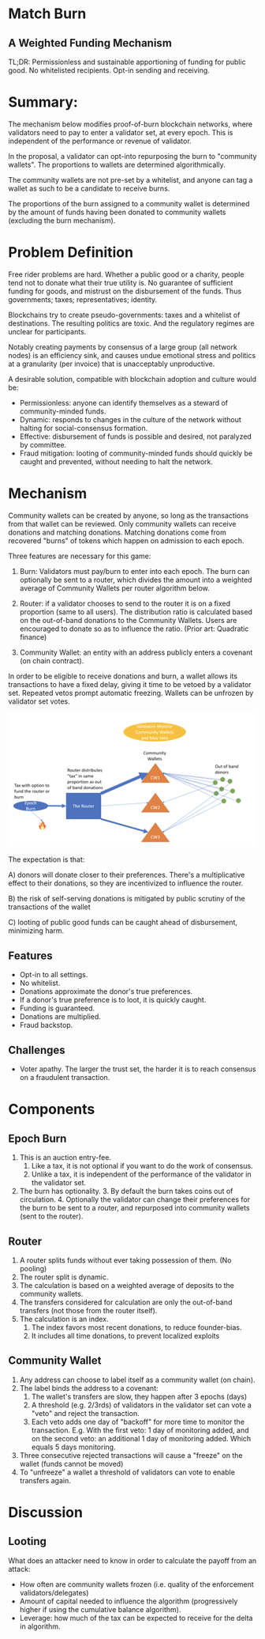 # Match Burn
##  A Weighted Funding Mechanism

TL;DR: Permissionless and sustainable apportioning of funding for public good. No whitelisted recipients. Opt-in sending and receiving.


# Summary:

The mechanism below modifies proof-of-burn blockchain networks, where validators need to pay to enter a validator set, at every epoch. This is independent of the performance or revenue of validator.

In the proposal, a validator can opt-into repurposing the burn to "community wallets". The proportions to wallets are determined algorithmically.

The community wallets are not pre-set by a whitelist, and anyone can tag a wallet as such to be a candidate to receive burns.

The proportions of the burn assigned to a community wallet is determined by the amount of funds having been donated to community wallets (excluding the burn mechanism).


# Problem Definition

Free rider problems are hard. Whether a public good or a charity, people tend not to donate what their true utility is.  No guarantee of sufficient funding for goods, and mistrust on the disbursement of the funds. Thus governments; taxes; representatives; identity.

Blockchains try to create pseudo-governments: taxes and a whitelist of destinations. The resulting politics are toxic. And the regulatory regimes are unclear for participants.

Notably creating payments by consensus of a large group (all network nodes) is an efficiency sink, and causes undue emotional stress and politics at a granularity (per invoice) that is unacceptably unproductive.

A desirable solution, compatible with blockchain adoption and culture would be:



* Permissionless: anyone can identify themselves as a steward of community-minded funds.
* Dynamic: responds to changes in the culture of the network without halting for social-consensus formation.
* Effective: disbursement of funds is possible and desired, not paralyzed by committee.
* Fraud mitigation: looting of community-minded funds should quickly be caught and prevented, without needing to halt the network.


# Mechanism

Community wallets can be created by anyone, so long as the transactions from that wallet can be reviewed. Only community wallets can receive donations and matching donations. Matching donations come from recovered "burns" of tokens which happen on admission to each epoch.

Three features are necessary for this game: 

1) Burn: Validators must pay/burn to enter into each epoch. The burn can optionally be sent to a router, which divides the amount into a weighted average of Community Wallets per router algorithm below.

2) Router: if a validator chooses to send to the router it is on a fixed proportion (same to all users). The distribution ratio is calculated based on the out-of-band donations to the Community Wallets. Users are encouraged to donate so as to influence the ratio. (Prior art: Quadratic finance)

3) Community Wallet: an entity with an address publicly enters a covenant (on chain contract).

In order to be eligible to receive donations and burn, a wallet allows its transactions to have a fixed delay, giving it time to be vetoed by a validator set. Repeated vetos prompt automatic freezing. Wallets can be unfrozen by validator set votes. 


![alt_text](./burn_match_diagram.png)


The expectation is that:

A) donors will donate closer to their preferences. There's a multiplicative effect to their donations, so they are incentivized to influence the router. 

B) the risk of self-serving donations is mitigated by public scrutiny of the transactions of the wallet

C) looting of public good funds can be caught ahead of disbursement, minimizing harm.


## Features


* Opt-in to all settings.
* No whitelist.
* Donations approximate the donor's true preferences.
* If a donor's true preference is to loot, it is quickly caught.
* Funding is guaranteed.
* Donations are multiplied.
* Fraud backstop.


## Challenges


* Voter apathy. The larger the trust set, the harder it is to reach consensus on a fraudulent transaction.


# Components


## Epoch Burn



1. This is an auction entry-fee. 
    1. Like a tax, it is not optional if you want to do the work of consensus.
    2. Unlike a tax, it is independent of the performance of the validator in the validator set.
2. The burn has optionality.
    3. By default the burn takes coins out of circulation. 
    4. Optionally the validator can change their preferences for the burn to be sent to a router, and repurposed into community wallets (sent to the router).


## Router



1. A router splits funds without ever taking possession of them. (No pooling)
2. The router split is dynamic. 
3. The calculation is based on a weighted average of deposits to the community wallets.
4. The transfers considered for calculation are only the out-of-band transfers (not those from the router itself).
5. The calculation is an index.
    1. The index favors most recent donations, to reduce founder-bias.
    2. It includes all time donations, to prevent localized exploits


## Community Wallet



1. Any address can choose to label itself as a community wallet (on chain).
2. The label binds the address to a covenant:
    1. The wallet's transfers are slow, they happen after 3 epochs (days)
    2. A threshold (e.g. 2/3rds) of validators in the validator set can vote a "veto" and reject the transaction.
    3. Each veto adds one day of "backoff" for more time to monitor the transaction. E.g. With the first veto: 1 day of monitoring added, and on the second veto: an additional 1 day of monitoring added. Which equals 5 days monitoring.
3. Three consecutive rejected transactions will cause a "freeze" on the wallet (funds cannot be moved)
4. To "unfreeze" a wallet a threshold of validators can vote to enable transfers again.


# Discussion


## Looting

What does an attacker need to know in order to calculate the payoff from an attack:



* How often are community wallets frozen (i.e. quality of the enforcement validators/delegates)
* Amount of capital needed to influence the algorithm (progressively higher if using the cumulative balance algorithm).
* Leverage: how much of the tax can be expected to receive for the delta in algorithm.